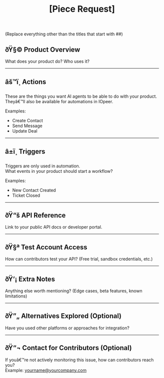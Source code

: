﻿---
name: MCP Bounty
about: Request a new Piece for IOpeer
title: '[Piece Request] <Your Product Name>'
labels: ['pieces']
assignees: ''

---

(Replace everything other than the titles that start with ##)

## ðŸ§© Product Overview  
What does your product do? Who uses it?

---

## âš™ï¸ Actions  
These are the things you want AI agents to be able to do with your product.  
Theyâ€™ll also be available for automations in IOpeer.

Examples:  
- Create Contact  
- Send Message  
- Update Deal

---

## â±ï¸ Triggers  
Triggers are only used in automation.  
What events in your product should start a workflow?

Examples:  
- New Contact Created  
- Ticket Closed

---

## ðŸ“š API Reference  
Link to your public API docs or developer portal.

---

## ðŸ§ª Test Account Access  
How can contributors test your API? (Free trial, sandbox credentials, etc.)

---

## ðŸ’¡ Extra Notes  
Anything else worth mentioning? (Edge cases, beta features, known limitations)

---

## ðŸ”„ Alternatives Explored (Optional)  
Have you used other platforms or approaches for integration?

---

## ðŸ“¬ Contact for Contributors (Optional)  
If youâ€™re not actively monitoring this issue, how can contributors reach you?  
Example: yourname@yourcompany.com
